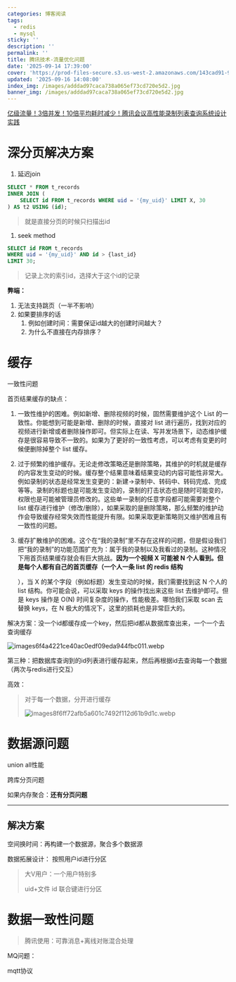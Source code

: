 ```yaml
---
categories: 博客阅读
tags:
  - redis
  - mysql
sticky: ''
description: ''
permalink: ''
title: 腾讯技术-流量优化问题
date: '2025-09-14 17:39:00'
cover: 'https://prod-files-secure.s3.us-west-2.amazonaws.com/143cad91-961b-48b0-82dc-78fbb6eb5abe/0d7c8540-9c98-4451-9fd0-cddb216a6b25/wallhaven-ly9mqp.jpg?X-Amz-Algorithm=AWS4-HMAC-SHA256&X-Amz-Content-Sha256=UNSIGNED-PAYLOAD&X-Amz-Credential=ASIAZI2LB4667HKUNUME%2F20250918%2Fus-west-2%2Fs3%2Faws4_request&X-Amz-Date=20250918T060040Z&X-Amz-Expires=3600&X-Amz-Security-Token=IQoJb3JpZ2luX2VjED4aCXVzLXdlc3QtMiJHMEUCIQCbu3VtJJM6nqTK8xUSnz0N8LMAFYY3oXOHn2BNElIg%2FwIgNbiFuQ1z4%2FGMeSeA9WLGEASMA8hCMXPTSoWl%2F%2FXijQ0qiAQIt%2F%2F%2F%2F%2F%2F%2F%2F%2F%2F%2FARAAGgw2Mzc0MjMxODM4MDUiDLVXt9uSM5Uon2ZlrCrcAyp16EMvOc9D6zQhIM%2Fot4YTDk2MLxhGqUqb5BXnpxno3xAp5RbUaLMN4MyQDC9DxNKyFu4MjGAks0BWwa68uC%2B2IrLGVSHcEKkq9lbL%2FnKoXCKHTdEco99k1NgKE2hXGuTdRfmgC1OUowX1Irrym6%2BLi4nkFu%2FQSPLtcu4vpeM17%2BGEDGOPg%2FYoGff4v2oaCpsABEecoxr%2B%2FIqy91%2FfKT0YSMZG7De6USg%2B3dkiJePfVf9XRSVtdIWls0ueLxkGU3Ud%2FS7rKbS7Fiv6YrfYmLskAhM8PpkcKUE5kQiMXvBwjavli8YQefz1Zg2JwF1Olx2LLlkXSaEcCicEdqHzm8x42AG98OuwYi3xLp9d%2Fh01y4kg6dnO4jK0aSOzE5yn4ANMF8aF5XjlighaEYn3B4lYG%2B%2FhK0dGj8CFi%2B1jdT6evvHcKReBX9M8EUBR5xYTb9nUzwBnT0%2B9JS8u1d6SaIjncQesLEPFbdOnklvKVifHRc5ra7YOOSTl6qXQ3rWrCdsU2hGBje4CceAFESU0RYcTxnhiVP3%2F8SOVUAtb%2F3RL7HOVR3jUOvndgvaw2scj4ucJwGEOtUMFcUdCQMr%2BhuhplGqEFbyXZBVaQZXXre5GZ6%2Bo4q7l08RFNi%2FUMLe2rsYGOqUBTfAMQV1mtCYB6bG%2F5x3HBdcr2d5i2E1jxT30eIwg%2FHsimMUf7%2F9hUhGDemuOnQgEgPHmD3oWj5L%2Fzqkd8KkdqAz1KHMd55AXXY3nWddeJb9iSp7WqNyOIOdWQoOt4ccvm2n4tFBDesTBkHsjaxCzoEQb%2BrFxb0loNSxcNR4nq%2BvF%2FuTQAWMnPJsEz%2BpNTLXLvFBuA8pRbKL3EAdl0f4qGDtwAvD9&X-Amz-Signature=50ff48ffe10bfe8f0e868f2ed177b4491096f5f2e3b594f7c9a26245548050b0&X-Amz-SignedHeaders=host&x-amz-checksum-mode=ENABLED&x-id=GetObject'
updated: '2025-09-16 14:08:00'
index_img: /images/adddad97caca738a065ef73cd720e5d2.jpg
banner_img: /images/adddad97caca738a065ef73cd720e5d2.jpg
---
```


[亿级流量！3倍并发！10倍平均耗时减少！腾讯会议高性能录制列表查询系统设计实践](https://mp.weixin.qq.com/s/DQ6juZBexn3IY_ZaI1x0DQ)


# 深分页解决方案

1. 延迟join

```sql
SELECT * FROM t_records
INNER JOIN (
    SELECT id FROM t_records WHERE uid = '{my_uid}' LIMIT X, 30
) AS t2 USING (id);
```

> 就是直接分页的时候只扫描出id
1. seek method

```sql
SELECT id FROM t_records
WHERE uid = '{my_uid}' AND id > {last_id}
LIMIT 30;
```

> 记录上次的索引id，选择大于这个id的记录

**弊端：**

1. 无法支持跳页（一半不影响）
2. 如果要排序的话
    1. 例如创建时间：需要保证id越大的创建时间越大？
    2. 为什么不直接在内存排序？

# 缓存


一致性问题


首页结果缓存的缺点：

1. 一致性维护的困难。例如新增、删除视频的时候，固然需要维护这个 List 的一致性。你能想到可能是新增、删除的时候，直接对 list 进行遍历，找到对应的视频进行新增或者删除操作即可。但实际上在读、写并发场景下，动态维护缓存是很容易导致不一致的。如果为了更好的一致性考虑，可以考虑有变更的时候便删除掉整个 list 缓存。
2. 过于频繁的维护缓存。无论走修改策略还是删除策略，其维护的时机就是缓存的内容发生变动的时候。缓存整个结果意味着结果变动的内容可能性非常大。例如录制的状态是经常发生变更的：新建->录制中、转码中、转码完成、完成等等。录制的标题也是可能发生变动的，录制的打击状态也是随时可能变的，权限也是可能被管理员修改的。这些单一录制的任意字段都可能需要对整个 list 缓存进行维护（修改/删除），如果采取的是删除策略，那么频繁的维护动作会导致缓存经常失效而性能提升有限。如果采取更新策略则又维护困难且有一致性的问题。
3. 缓存扩散维护的困难。这个在“我的录制”里不存在这样的问题，但是假设我们把“我的录制”的功能范围扩充为：属于我的录制以及我看过的录制。这种情况下用首页结果缓存就会有巨大挑战。**因为一个视频 X 可能被 N 个人看到。但是每个人都有自己的首页缓存（一个人一条 list 的 redis 结构**

    ），当 X 的某个字段（例如标题）发生变动的时候，我们需要找到这 N 个人的 list 结构。你可能会说，可以采取 keys 的操作找出来这些 list 去维护即可。但是 keys 操作是 O(N) 时间复杂度的操作，性能极差。哪怕我们采取 scan 去替换 keys，在 N 极大的情况下，这里的损耗也是非常巨大的。


解决方案：没一个id都缓存成一个key，然后把id都从数据库查出来，一个一个去查询缓存


![images6f4a4221ce40ac0edf09eda944fbc011.webp](/images/0e36309ec62ecc97df01afd53fb5fb4d.webp)


第三种：把数据库查询到的id列表进行缓存起来，然后再根据id去查询每一个数据（两次与redis进行交互）


高效：

> 对于每一个数据，分开进行缓存
>
> ![images8f6ff72afb5a601c7492f112d61b9d1c.webp](/images/97319de15a803ece8bfc8f0e9ccb87f0.webp)
>
>

# 数据源问题


union all性能


跨库分页问题


如果内存聚合：**还有分页问题**


---


## 解决方案


空间换时间：再构建一个数据源，聚合多个数据源


数据拓展设计： 按照用户id进行分区

> 大V用户：一个用户特别多
>
> uid+文件 id 联合键进行分区
>
>

# 数据一致性问题

> 腾讯使用：可靠消息+离线对账混合处理

MQ问题：


mqtt协议

